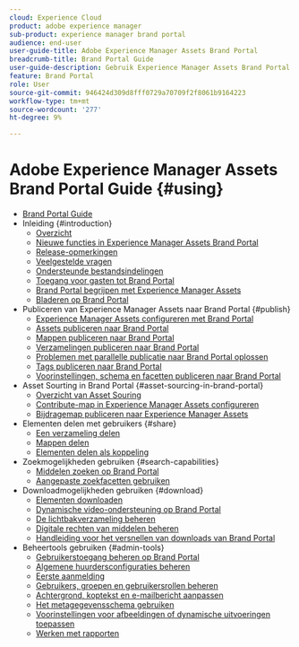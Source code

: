 ```yaml
---
cloud: Experience Cloud
product: adobe experience manager
sub-product: experience manager brand portal
audience: end-user
user-guide-title: Adobe Experience Manager Assets Brand Portal
breadcrumb-title: Brand Portal Guide
user-guide-description: Gebruik Experience Manager Assets Brand Portal om aan de marketingbehoeften te voldoen door goedgekeurde merk- en productmiddelen veilig te distribueren aan externe bureaus, partners, interne teams en wederverkopers voor downloaden.
feature: Brand Portal
role: User
source-git-commit: 946424d309d8fff0729a70709f2f8061b9164223
workflow-type: tm+mt
source-wordcount: '277'
ht-degree: 9%

---
```



# Adobe Experience Manager Assets Brand Portal Guide {#using}

+ [Brand Portal Guide](using/home.md)
+ Inleiding {#introduction}
   + [Overzicht](using/brand-portal.md)
   + [Nieuwe functies in Experience Manager Assets Brand Portal](using/whats-new.md)
   + [Release-opmerkingen](using/brand-portal-release-notes.md)
   + [Veelgestelde vragen](using/brand-portal-faqs.md)
   + [Ondersteunde bestandsindelingen](using/brand-portal-supported-formats.md)
   + [Toegang voor gasten tot Brand Portal](using/guest-access.md)
   + [Brand Portal begrijpen met Experience Manager Assets](https://experienceleague.adobe.com/docs/experience-manager-brand-portal/using/home.html)
   + [Bladeren op Brand Portal](using/browse-assets-brand-portal.md)
+ Publiceren van Experience Manager Assets naar Brand Portal {#publish}
   + [Experience Manager Assets configureren met Brand Portal](using/configure-aem-assets-with-brand-portal.md)
   + [Assets publiceren naar Brand Portal](https://experienceleague.adobe.com/docs/experience-manager-65/assets/brandportal/brand-portal-publish-assets.html)
   + [Mappen publiceren naar Brand Portal](https://experienceleague.adobe.com/docs/experience-manager-65/assets/brandportal/brand-portal-publish-folder.html)
   + [Verzamelingen publiceren naar Brand Portal](https://experienceleague.adobe.com/docs/experience-manager-65/assets/brandportal/brand-portal-publish-collection.html)
   + [Problemen met parallelle publicatie naar Brand Portal oplossen](using/troubleshoot-parallel-publishing.md)
   + [Tags publiceren naar Brand Portal](using/brand-portal-publish-tags.md)
   + [Voorinstellingen, schema en facetten publiceren naar Brand Portal](using/publish-schema-search-facets-presets.md)
+ Asset Sourting in Brand Portal {#asset-sourcing-in-brand-portal}
   + [Overzicht van Asset Souring](using/brand-portal-asset-sourcing.md)
   + [Contribute-map in Experience Manager Assets configureren](using/brand-portal-publish-contribution-folder-to-brand-portal.md)
   + [Bijdragemap publiceren naar Experience Manager Assets](using/brand-portal-publish-contribution-folder-to-aem-assets.md)
+ Elementen delen met gebruikers {#share}
   + [Een verzameling delen](using/brand-portal-share-collection.md)
   + [Mappen delen](using/brand-portal-sharing-folders.md)
   + [Elementen delen als koppeling](using/brand-portal-link-share.md)
+ Zoekmogelijkheden gebruiken {#search-capabilities}
   + [Middelen zoeken op Brand Portal](using/brand-portal-searching.md)
   + [Aangepaste zoekfacetten gebruiken](using/brand-portal-search-facets.md)
+ Downloadmogelijkheden gebruiken {#download}
   + [Elementen downloaden](using/brand-portal-download-assets.md)
   + [Dynamische video-ondersteuning op Brand Portal](using/dynamic-video-brand-portal.md)
   + [De lichtbakverzameling beheren](using/brand-portal-light-box.md)
   + [Digitale rechten van middelen beheren](using/manage-digital-rights-of-assets.md)
   + [Handleiding voor het versnellen van downloads van Brand Portal](using/accelerated-download.md)
+ Beheertools gebruiken {#admin-tools}
   + [Gebruikerstoegang beheren op Brand Portal](using/access-configurations-brand-portal.md)
   + [Algemene huurdersconfiguraties beheren](using/brand-portal-general-configuration.md)
   + [Eerste aanmelding](using/brand-portal-onboarding.md)
   + [Gebruikers, groepen en gebruikersrollen beheren](using/brand-portal-adding-users.md)
   + [Achtergrond, koptekst en e-mailbericht aanpassen](using/brand-portal-branding.md)
   + [Het metagegevensschema gebruiken](using/brand-portal-metadata-schemas.md)
   + [Voorinstellingen voor afbeeldingen of dynamische uitvoeringen toepassen](using/brand-portal-image-presets.md)
   + [Werken met rapporten](using/brand-portal-reports.md)

